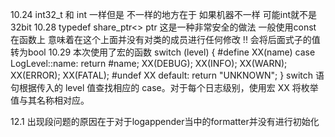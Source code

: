 10.24
int32_t 和 int 一样但是 不一样的地方在于 如果机器不一样 可能int就不是32bit
10.28
typedef share_ptr<> ptr 这是一种非常安全的做法
一般使用const 在函数上 意味着在这个上面并没有对类的成员进行任何修改
!! 会将后面式子的值转为bool
10.29
本次使用了宏的函数
switch (level) {
    #define XX(name) case LogLevel::name: return #name;
    XX(DEBUG);
    XX(INFO);
    XX(WARN);
    XX(ERROR);
    XX(FATAL);
    #undef XX
    default: return "UNKNOWN";
}
switch 语句根据传入的 level 值查找相应的 case。对于每个日志级别，使用宏 XX 将枚举值与其名称相对应。

12.1
出现段问题的原因在于对于logappender当中的formatter并没有进行初始化
